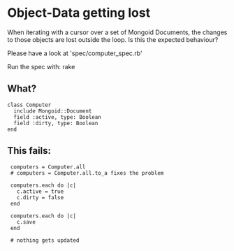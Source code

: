 Object-Data getting lost
========================

When iterating with a cursor over a set of Mongoid Documents, the changes to those objects are lost outside the loop.
Is this the expected behaviour?

Please have a look at 'spec/computer_spec.rb'

Run the spec with: rake

What?
----------------
    class Computer
      include Mongoid::Document
      field :active, type: Boolean
      field :dirty, type: Boolean
    end

This fails:
--------------------------
     computers = Computer.all
     # computers = Computer.all.to_a fixes the problem

     computers.each do |c|
       c.active = true
       c.dirty = false
     end

     computers.each do |c|
       c.save
     end

     # nothing gets updated